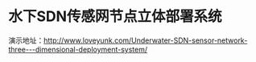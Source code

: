 # 水下SDN传感网节点立体部署系统
演示地址：http://www.loveyunk.com/Underwater-SDN-sensor-network-three---dimensional-deployment-system/
